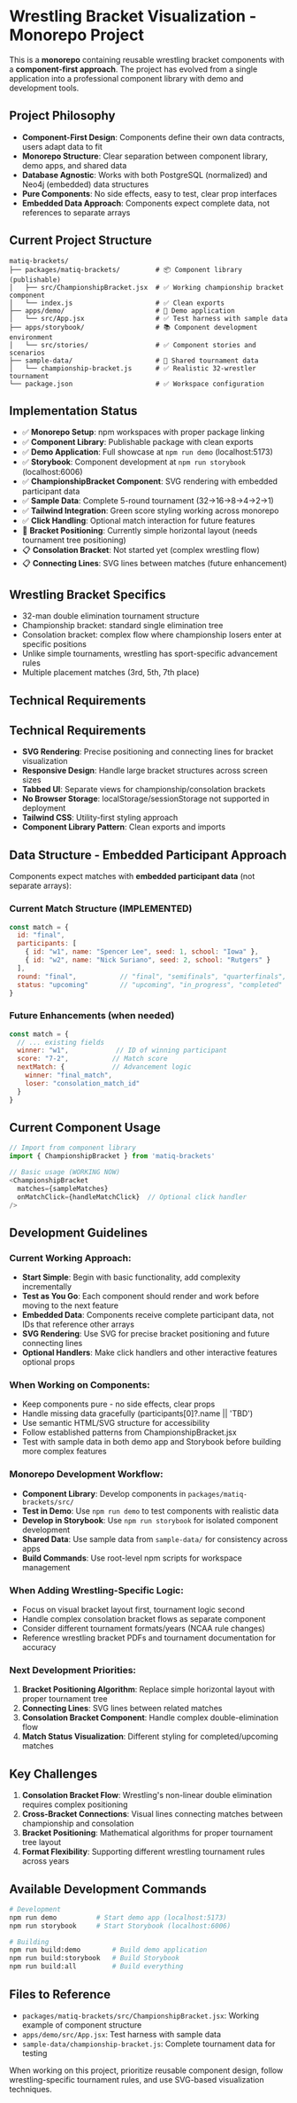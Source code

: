 <!-- Use this file to provide workspace-specific custom instructions to Copilot. For more details, visit https://code.visualstudio.com/docs/copilot/copilot-customization#_use-a-githubcopilotinstructionsmd-file -->

# Wrestling Bracket Visualization - Monorepo Project

This is a **monorepo** containing reusable wrestling bracket components with a **component-first approach**. The project has evolved from a single application into a professional component library with demo and development tools.

## Project Philosophy
- **Component-First Design**: Components define their own data contracts, users adapt data to fit
- **Monorepo Structure**: Clear separation between component library, demo apps, and shared data
- **Database Agnostic**: Works with both PostgreSQL (normalized) and Neo4j (embedded) data structures
- **Pure Components**: No side effects, easy to test, clear prop interfaces
- **Embedded Data Approach**: Components expect complete data, not references to separate arrays

## Current Project Structure
```
matiq-brackets/
├── packages/matiq-brackets/         # 📦 Component library (publishable)
│   ├── src/ChampionshipBracket.jsx  # ✅ Working championship bracket component
│   └── index.js                     # ✅ Clean exports
├── apps/demo/                       # 🚀 Demo application 
│   └── src/App.jsx                  # ✅ Test harness with sample data
├── apps/storybook/                  # 📚 Component development environment
│   └── src/stories/                 # ✅ Component stories and scenarios
├── sample-data/                     # 🎯 Shared tournament data
│   └── championship-bracket.js      # ✅ Realistic 32-wrestler tournament
└── package.json                     # ✅ Workspace configuration
```

## Implementation Status
- ✅ **Monorepo Setup**: npm workspaces with proper package linking
- ✅ **Component Library**: Publishable package with clean exports  
- ✅ **Demo Application**: Full showcase at `npm run demo` (localhost:5173)
- ✅ **Storybook**: Component development at `npm run storybook` (localhost:6006)
- ✅ **ChampionshipBracket Component**: SVG rendering with embedded participant data
- ✅ **Sample Data**: Complete 5-round tournament (32→16→8→4→2→1) 
- ✅ **Tailwind Integration**: Green score styling working across monorepo
- ✅ **Click Handling**: Optional match interaction for future features
- 🔄 **Bracket Positioning**: Currently simple horizontal layout (needs tournament tree positioning)
- 📋 **Consolation Bracket**: Not started yet (complex wrestling flow)
- 📋 **Connecting Lines**: SVG lines between matches (future enhancement)

## Wrestling Bracket Specifics
- 32-man double elimination tournament structure
- Championship bracket: standard single elimination tree
- Consolation bracket: complex flow where championship losers enter at specific positions
- Unlike simple tournaments, wrestling has sport-specific advancement rules
- Multiple placement matches (3rd, 5th, 7th place)

## Technical Requirements
## Technical Requirements
- **SVG Rendering**: Precise positioning and connecting lines for bracket visualization
- **Responsive Design**: Handle large bracket structures across screen sizes
- **Tabbed UI**: Separate views for championship/consolation brackets
- **No Browser Storage**: localStorage/sessionStorage not supported in deployment
- **Tailwind CSS**: Utility-first styling approach
- **Component Library Pattern**: Clean exports and imports

## Data Structure - Embedded Participant Approach
Components expect matches with **embedded participant data** (not separate arrays):

### Current Match Structure (IMPLEMENTED)
```javascript
const match = {
  id: "final",
  participants: [
    { id: "w1", name: "Spencer Lee", seed: 1, school: "Iowa" },
    { id: "w2", name: "Nick Suriano", seed: 2, school: "Rutgers" }
  ],
  round: "final",           // "final", "semifinals", "quarterfinals", etc.
  status: "upcoming"        // "upcoming", "in_progress", "completed"
}
```

### Future Enhancements (when needed)
```javascript
const match = {
  // ... existing fields
  winner: "w1",            // ID of winning participant
  score: "7-2",           // Match score
  nextMatch: {            // Advancement logic
    winner: "final_match",
    loser: "consolation_match_id"
  }
}
```

## Current Component Usage
```javascript
// Import from component library
import { ChampionshipBracket } from 'matiq-brackets'

// Basic usage (WORKING NOW)
<ChampionshipBracket 
  matches={sampleMatches}
  onMatchClick={handleMatchClick}  // Optional click handler
/>
```

## Development Guidelines

### Current Working Approach:
- **Start Simple**: Begin with basic functionality, add complexity incrementally
- **Test as You Go**: Each component should render and work before moving to the next feature
- **Embedded Data**: Components receive complete participant data, not IDs that reference other arrays
- **SVG Rendering**: Use SVG for precise bracket positioning and future connecting lines
- **Optional Handlers**: Make click handlers and other interactive features optional props

### When Working on Components:
- Keep components pure - no side effects, clear props
- Handle missing data gracefully (participants[0]?.name || 'TBD')
- Use semantic HTML/SVG structure for accessibility
- Follow established patterns from ChampionshipBracket.jsx
- Test with sample data in both demo app and Storybook before building more complex features

### Monorepo Development Workflow:
- **Component Library**: Develop components in `packages/matiq-brackets/src/`
- **Test in Demo**: Use `npm run demo` to test components with realistic data
- **Develop in Storybook**: Use `npm run storybook` for isolated component development
- **Shared Data**: Use sample data from `sample-data/` for consistency across apps
- **Build Commands**: Use root-level npm scripts for workspace management

### When Adding Wrestling-Specific Logic:
- Focus on visual bracket layout first, tournament logic second
- Handle complex consolation bracket flows as separate component
- Consider different tournament formats/years (NCAA rule changes)
- Reference wrestling bracket PDFs and tournament documentation for accuracy

### Next Development Priorities:
1. **Bracket Positioning Algorithm**: Replace simple horizontal layout with proper tournament tree
2. **Connecting Lines**: SVG lines between related matches
3. **Consolation Bracket Component**: Handle complex double-elimination flow
4. **Match Status Visualization**: Different styling for completed/upcoming matches

## Key Challenges
1. **Consolation Bracket Flow**: Wrestling's non-linear double elimination requires complex positioning
2. **Cross-Bracket Connections**: Visual lines connecting matches between championship and consolation
3. **Bracket Positioning**: Mathematical algorithms for proper tournament tree layout
4. **Format Flexibility**: Supporting different wrestling tournament rules across years

## Available Development Commands
```bash
# Development
npm run demo          # Start demo app (localhost:5173)
npm run storybook     # Start Storybook (localhost:6006)

# Building
npm run build:demo        # Build demo application
npm run build:storybook   # Build Storybook
npm run build:all         # Build everything
```

## Files to Reference
- `packages/matiq-brackets/src/ChampionshipBracket.jsx`: Working example of component structure
- `apps/demo/src/App.jsx`: Test harness with sample data
- `sample-data/championship-bracket.js`: Complete tournament data for testing

When working on this project, prioritize reusable component design, follow wrestling-specific tournament rules, and use SVG-based visualization techniques.
